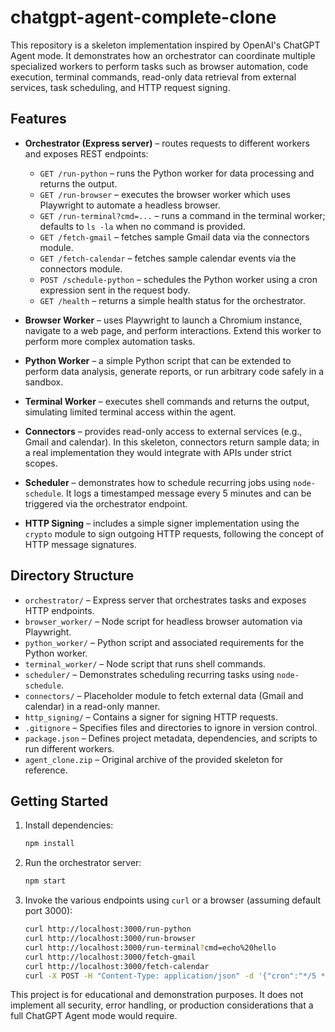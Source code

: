 # chatgpt-agent-complete-clone

This repository is a skeleton implementation inspired by OpenAI's ChatGPT Agent mode. It demonstrates how an orchestrator can coordinate multiple specialized workers to perform tasks such as browser automation, code execution, terminal commands, read-only data retrieval from external services, task scheduling, and HTTP request signing.

## Features

- **Orchestrator (Express server)** – routes requests to different workers and exposes REST endpoints:
  - `GET /run-python` – runs the Python worker for data processing and returns the output.
  - `GET /run-browser` – executes the browser worker which uses Playwright to automate a headless browser.
  - `GET /run-terminal?cmd=...` – runs a command in the terminal worker; defaults to `ls -la` when no command is provided.
  - `GET /fetch-gmail` – fetches sample Gmail data via the connectors module.
  - `GET /fetch-calendar` – fetches sample calendar events via the connectors module.
  - `POST /schedule-python` – schedules the Python worker using a cron expression sent in the request body.
  - `GET /health` – returns a simple health status for the orchestrator.

- **Browser Worker** – uses Playwright to launch a Chromium instance, navigate to a web page, and perform interactions. Extend this worker to perform more complex automation tasks.

- **Python Worker** – a simple Python script that can be extended to perform data analysis, generate reports, or run arbitrary code safely in a sandbox.

- **Terminal Worker** – executes shell commands and returns the output, simulating limited terminal access within the agent.

- **Connectors** – provides read-only access to external services (e.g., Gmail and calendar). In this skeleton, connectors return sample data; in a real implementation they would integrate with APIs under strict scopes.

- **Scheduler** – demonstrates how to schedule recurring jobs using `node-schedule`. It logs a timestamped message every 5 minutes and can be triggered via the orchestrator endpoint.

- **HTTP Signing** – includes a simple signer implementation using the `crypto` module to sign outgoing HTTP requests, following the concept of HTTP message signatures.

## Directory Structure

- `orchestrator/` – Express server that orchestrates tasks and exposes HTTP endpoints.
- `browser_worker/` – Node script for headless browser automation via Playwright.
- `python_worker/` – Python script and associated requirements for the Python worker.
- `terminal_worker/` – Node script that runs shell commands.
- `scheduler/` – Demonstrates scheduling recurring tasks using `node-schedule`.
- `connectors/` – Placeholder module to fetch external data (Gmail and calendar) in a read-only manner.
- `http_signing/` – Contains a signer for signing HTTP requests.
- `.gitignore` – Specifies files and directories to ignore in version control.
- `package.json` – Defines project metadata, dependencies, and scripts to run different workers.
- `agent_clone.zip` – Original archive of the provided skeleton for reference.

## Getting Started

1. Install dependencies:

   ```bash
   npm install
   ```

2. Run the orchestrator server:

   ```bash
   npm start
   ```

3. Invoke the various endpoints using `curl` or a browser (assuming default port 3000):

   ```bash
   curl http://localhost:3000/run-python
   curl http://localhost:3000/run-browser
   curl http://localhost:3000/run-terminal?cmd=echo%20hello
   curl http://localhost:3000/fetch-gmail
   curl http://localhost:3000/fetch-calendar
   curl -X POST -H "Content-Type: application/json" -d '{"cron":"*/5 * * * *"}' http://localhost:3000/schedule-python
   ```

This project is for educational and demonstration purposes. It does not implement all security, error handling, or production considerations that a full ChatGPT Agent mode would require.
